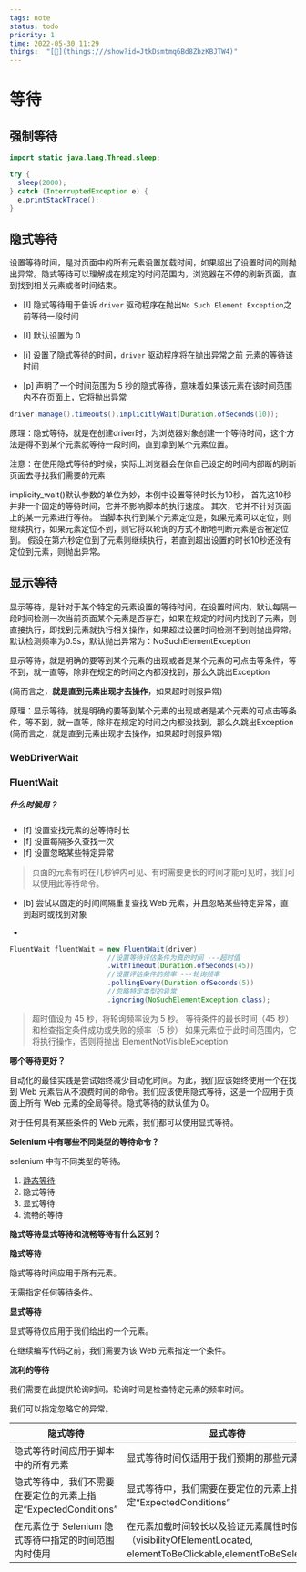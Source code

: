 ```yaml
---
tags: note
status: todo
priority: 1
time: 2022-05-30 11:29
things:  "[🧊](things:///show?id=JtkDsmtmq6Bd8ZbzKBJTW4)"
---
```

# 等待
## 强制等待
```java
import static java.lang.Thread.sleep;

try {
  sleep(2000);
} catch (InterruptedException e) {
  e.printStackTrace();
}
```

## 隐式等待

设置等待时间，是对页面中的所有元素设置加载时间，如果超出了设置时间的则抛出异常。隐式等待可以理解成在规定的时间范围内，浏览器在不停的刷新页面，直到找到相关元素或者时间结束。

- [I] 隐式等待用于告诉 `driver` 驱动程序在抛出`No Such Element Exception`之前等待一段时间
- [I] 默认设置为 0
- [i] 设置了隐式等待的时间，`driver` 驱动程序将在抛出异常之前 元素的等待该时间


- [p] 声明了一个时间范围为 5 秒的隐式等待，意味着如果该元素在该时间范围内不在页面上，它将抛出异常

```java
driver.manage().timeouts().implicitlyWait(Duration.ofSeconds(10));
```
原理：隐式等待，就是在创建driver时，为浏览器对象创建一个等待时间，这个方法是得不到某个元素就等待一段时间，直到拿到某个元素位置。

注意：在使用隐式等待的时候，实际上浏览器会在你自己设定的时间内部断的刷新页面去寻找我们需要的元素

implicity_wait()默认参数的单位为妙，本例中设置等待时长为10秒，
首先这10秒并非一个固定的等待时间，它并不影响脚本的执行速度。
其次，它并不针对页面上的某一元素进行等待。
当脚本执行到某个元素定位是，如果元素可以定位，则继续执行，如果元素定位不到，则它将以轮询的方式不断地判断元素是否被定位到。
假设在第六秒定位到了元素则继续执行，若直到超出设置的时长10秒还没有定位到元素，则抛出异常。

## 显示等待
显示等待，是针对于某个特定的元素设置的等待时间，在设置时间内，默认每隔一段时间检测一次当前页面某个元素是否存在，如果在规定的时间内找到了元素，则直接执行，即找到元素就执行相关操作，如果超过设置时间检测不到则抛出异常。默认检测频率为0.5s，默认抛出异常为：NoSuchElementException

显示等待，就是明确的要等到某个元素的出现或者是某个元素的可点击等条件，等不到，就一直等，除非在规定的时间之内都没找到，那么久跳出Exception

(简而言之，**就是直到元素出现才去操作**，如果超时则报异常)

  原理：显示等待，就是明确的要等到某个元素的出现或者是某个元素的可点击等条件，等不到，就一直等，除非在规定的时间之内都没找到，那么久跳出Exception  
(简而言之，就是直到元素出现才去操作，如果超时则报异常)

### WebDriverWait
### FluentWait

##### 什么时候用？
- [f] 设置查找元素的总等待时长
- [f] 设置每隔多久查找一次
- [f] 设置忽略某些特定异常 

>页面的元素有时在几秒钟内可见、有时需要更长的时间才能可见时，我们可以使用此等待命令。


- [b] 尝试以固定的时间间隔重复查找 Web 元素，并且忽略某些特定异常，直到超时或找到对象

- 
```java
FluentWait fluentWait = new FluentWait(driver)
                        //设置等待评估条件为真的时间 ---超时值
                        .withTimeout(Duration.ofSeconds(45))
                        //设置评估条件的频率 ---轮询频率
                        .pollingEvery(Duration.ofSeconds(5))
                        //忽略特定类型的异常
                        .ignoring(NoSuchElementException.class);
```    

>超时值设为 45 秒，将轮询频率设为 5 秒。
> 等待条件的最长时间（45 秒）和检查指定条件成功或失败的频率（5 秒）
> 如果元素位于此时间范围内，它将执行操作，否则将抛出 ElementNotVisibleException




**哪个等待更好？**

自动化的最佳实践是尝试始终减少自动化时间。为此，我们应该始终使用一个在找到 Web 元素后从不浪费时间的命令。我们应该使用隐式等待，这是一个应用于页面上所有 Web 元素的全局等待。隐式等待的默认值为 0。

对于任何具有某些条件的 Web 元素，我们都可以使用显式等待。



**Selenium 中有哪些不同类型的等待命令？**

selenium 中有不同类型的等待。

1.  [静态等待](https://www.lambdatest.com/blog/types-of-waits-in-selenium/#:~:text=Selenium%20Webdriver%20waits%20for%20the,execution%20time%20of%20the%20script.)
2.  隐式等待
3.  显式等待
4.  流畅的等待





**隐式等待显式等待和流畅等待有什么区别？**

**隐式等待**

隐式等待时间应用于所有元素。

无需指定任何等待条件。

**显式等待**

显式等待仅应用于我们给出的一个元素。

在继续编写代码之前，我们需要为该 Web 元素指定一个条件。

**流利的等待**

我们需要在此提供轮询时间。轮询时间是检查特定元素的频率时间。

我们可以指定忽略它的异常。




  

|隐式等待|显式等待|
|---|---|
|隐式等待时间应用于脚本中的所有元素|显式等待时间仅适用于我们预期的那些元素|
|隐式等待中，我们不需要在要定位的元素上指定“ExpectedConditions”|显式等待中，我们需要在要定位的元素上指定“ExpectedConditions”|
|在元素位于 Selenium 隐式等待中指定的时间范围内时使用|在元素加载时间较长以及验证元素属性时使用（visibilityOfElementLocated, elementToBeClickable,elementToBeSelected）|